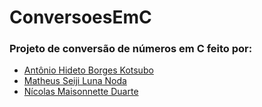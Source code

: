# ConversoesEmC
### Projeto de conversão de números em C feito por:
* [Antônio Hideto Borges Kotsubo](https://github.com/AntonioKot)
* [Matheus Seiji Luna Noda](https://github.com/SeijiNoda)
* [Nícolas Maisonnette Duarte](https://github.com/NicolasMDuarte)
